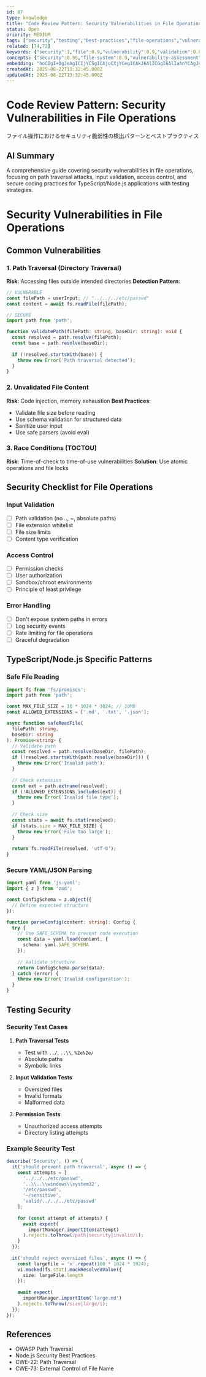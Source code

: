 ```yaml
---
id: 87
type: knowledge
title: "Code Review Pattern: Security Vulnerabilities in File Operations"
status: Open
priority: MEDIUM
tags: ["security","testing","best-practices","file-operations","vulnerability"]
related: [74,72]
keywords: {"security":1,"file":0.9,"vulnerability":0.9,"validation":0.8,"path":0.8}
concepts: {"security":0.95,"file-system":0.9,"vulnerability-assessment":0.85,"access-control":0.8,"input-validation":0.8}
embedding: "hoCIgI+DgJeAgICIjYCSgICAjoCXjYCegICAkJ6AlICGgI6AlIaAnYCAgJKegI2AkoCIgImQgJSAgICLloCTgImAgYCAlYCMgICAgoyAioCVgICAgpCAi4CAgICLgIGAmoCGgIyGgJqAgICFkoCAgJKAjYCWgICUgICAgZGAiIA="
createdAt: 2025-08-22T13:32:45.000Z
updatedAt: 2025-08-22T13:32:45.000Z
---
```


# Code Review Pattern: Security Vulnerabilities in File Operations

ファイル操作におけるセキュリティ脆弱性の検出パターンとベストプラクティス

## AI Summary

A comprehensive guide covering security vulnerabilities in file operations, focusing on path traversal attacks, input validation, access control, and secure coding practices for TypeScript/Node.js applications with testing strategies.

# Security Vulnerabilities in File Operations

## Common Vulnerabilities

### 1. Path Traversal (Directory Traversal)
**Risk**: Accessing files outside intended directories
**Detection Pattern**:
```typescript
// VULNERABLE
const filePath = userInput; // "../../../etc/passwd"
const content = await fs.readFile(filePath);

// SECURE
import path from 'path';

function validatePath(filePath: string, baseDir: string): void {
  const resolved = path.resolve(filePath);
  const base = path.resolve(baseDir);
  
  if (!resolved.startsWith(base)) {
    throw new Error('Path traversal detected');
  }
}
```

### 2. Unvalidated File Content
**Risk**: Code injection, memory exhaustion
**Best Practices**:
- Validate file size before reading
- Use schema validation for structured data
- Sanitize user input
- Use safe parsers (avoid eval)

### 3. Race Conditions (TOCTOU)
**Risk**: Time-of-check to time-of-use vulnerabilities
**Solution**: Use atomic operations and file locks

## Security Checklist for File Operations

### Input Validation
- [ ] Path validation (no .., ~, absolute paths)
- [ ] File extension whitelist
- [ ] File size limits
- [ ] Content type verification

### Access Control
- [ ] Permission checks
- [ ] User authorization
- [ ] Sandbox/chroot environments
- [ ] Principle of least privilege

### Error Handling
- [ ] Don't expose system paths in errors
- [ ] Log security events
- [ ] Rate limiting for file operations
- [ ] Graceful degradation

## TypeScript/Node.js Specific Patterns

### Safe File Reading
```typescript
import fs from 'fs/promises';
import path from 'path';

const MAX_FILE_SIZE = 10 * 1024 * 1024; // 10MB
const ALLOWED_EXTENSIONS = ['.md', '.txt', '.json'];

async function safeReadFile(
  filePath: string, 
  baseDir: string
): Promise<string> {
  // Validate path
  const resolved = path.resolve(baseDir, filePath);
  if (!resolved.startsWith(path.resolve(baseDir))) {
    throw new Error('Invalid path');
  }
  
  // Check extension
  const ext = path.extname(resolved);
  if (!ALLOWED_EXTENSIONS.includes(ext)) {
    throw new Error('Invalid file type');
  }
  
  // Check size
  const stats = await fs.stat(resolved);
  if (stats.size > MAX_FILE_SIZE) {
    throw new Error('File too large');
  }
  
  return fs.readFile(resolved, 'utf-8');
}
```

### Secure YAML/JSON Parsing
```typescript
import yaml from 'js-yaml';
import { z } from 'zod';

const ConfigSchema = z.object({
  // Define expected structure
});

function parseConfig(content: string): Config {
  try {
    // Use SAFE_SCHEMA to prevent code execution
    const data = yaml.load(content, {
      schema: yaml.SAFE_SCHEMA
    });
    
    // Validate structure
    return ConfigSchema.parse(data);
  } catch (error) {
    throw new Error('Invalid configuration');
  }
}
```

## Testing Security

### Security Test Cases
1. **Path Traversal Tests**
   - Test with `../`, `..\\`, `%2e%2e/`
   - Absolute paths
   - Symbolic links

2. **Input Validation Tests**
   - Oversized files
   - Invalid formats
   - Malformed data

3. **Permission Tests**
   - Unauthorized access attempts
   - Directory listing attempts

### Example Security Test
```typescript
describe('Security', () => {
  it('should prevent path traversal', async () => {
    const attempts = [
      '../../../etc/passwd',
      '..\\..\\windows\\system32',
      '/etc/passwd',
      '~/sensitive',
      'valid/../../../etc/passwd'
    ];
    
    for (const attempt of attempts) {
      await expect(
        importManager.importItem(attempt)
      ).rejects.toThrow(/path|security|invalid/i);
    }
  });
  
  it('should reject oversized files', async () => {
    const largeFile = 'x'.repeat(100 * 1024 * 1024);
    vi.mocked(fs.stat).mockResolvedValue({
      size: largeFile.length
    });
    
    await expect(
      importManager.importItem('large.md')
    ).rejects.toThrow(/size|large/i);
  });
});
```

## References
- OWASP Path Traversal
- Node.js Security Best Practices
- CWE-22: Path Traversal
- CWE-73: External Control of File Name
